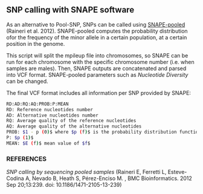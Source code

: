 ## SNP calling with SNAPE software

As an alternative to Pool-SNP, SNPs can be called using [SNAPE-pooled](https://github.com/EmanueleRaineri/snape-pooled/blob/master/README.md) (Raineri et al. 2012).
SNAPE-pooled computes the probability distribution ofor the frequency of the minor allele in a certain population, at a certain position in the genome.

This script will split the mpileup file into chromosomes, so SNAPE can be run for each chromosome with the specific chromosome number (i.e. when samples are males).
Then, SNAPE outputs are concatenated and parsed into VCF format. SNAPE-pooled parameters such as _Nucleotide Diversity_ can be changed.

The final VCF format includes all information per SNP provided by SNAPE:

```bash
RD:AD:RQ:AQ:PROB:P:MEAN
RD: Reference nucleotides number
AD: Alternative nucleotides number
RQ: Average quality of the reference nucleotides
AQ: Average quality of the alternative nucleotides
PROB: $1 - p (0)$ where $p (f)$ is the probability distribution function for the minor allele freqeuncy
P: $p (1)$
MEAN: $E (f)$ mean value of $f$
```
### REFERENCES
_SNP calling by sequencing pooled samples_ (Raineri E, Ferretti L, Esteve-Codina A, Nevado B, Heath S, Pérez-Enciso M. , BMC Bioinformatics. 2012 Sep 20;13:239. doi: 10.1186/1471-2105-13-239)
